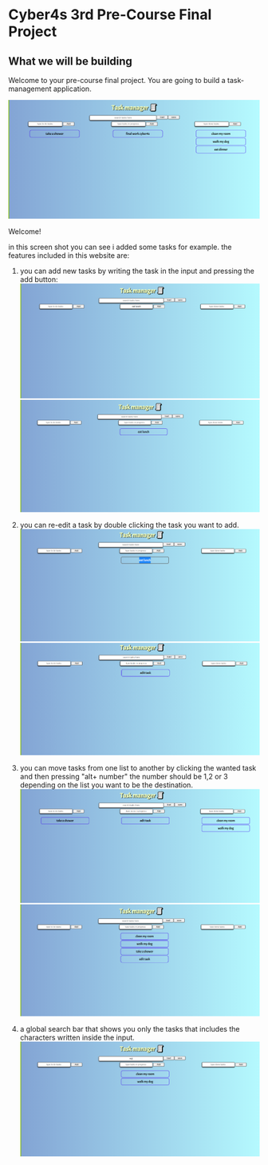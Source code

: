 # Cyber4s 3rd Pre-Course Final Project

## What we will be building

Welcome to your pre-course final project. You are going to build a task-management application.

![Example](image/webpage.png)

Welcome!

in this screen shot you can see i added some tasks for example.
the features included in this website are:

1. you can add new tasks by writing the task in the input and pressing the add button:
   ![](image/addbutton.png) ![](image/afteraddtask.png)

2. you can re-edit a task by double clicking the task you want to add.
   ![](image/dblclick.png) ![](image/edittask.png)

3. you can move tasks from one list to another by clicking the wanted task and then pressing "alt+ number"
   the number should be 1,2 or 3 depending on the list you want to be the destination.
   ![](image/beforeAltNum.png) ![](image/afterAltNum.png)

4. a global search bar that shows you only the tasks that includes the characters written inside the input.
   ![](image/search.png)
